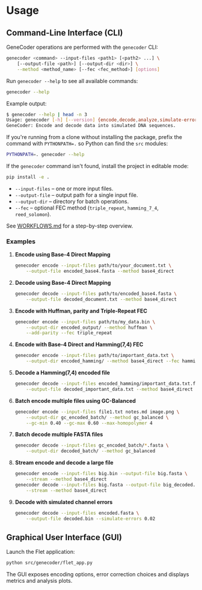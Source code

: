 # Usage

## Command-Line Interface (CLI)

GeneCoder operations are performed with the `genecoder` CLI:

```bash
genecoder <command> --input-files <path1> [<path2> ...] \
    [--output-file <path>] [--output-dir <dir>] \
    --method <method_name> [--fec <fec_method>] [options]
```

Run `genecoder --help` to see all available commands:

```bash
genecoder --help
```

Example output:

```bash
$ genecoder --help | head -n 3
Usage: genecoder [-h] [--version] {encode,decode,analyze,simulate-errors} ...
GeneCoder: Encode and decode data into simulated DNA sequences.
```

If you're running from a clone without installing the package, prefix the
command with `PYTHONPATH=.` so Python can find the `src` modules:

```bash
PYTHONPATH=. genecoder --help
```

If the `genecoder` command isn't found, install the project in editable mode:

```bash
pip install -e .
```

* `--input-files` – one or more input files.
* `--output-file` – output path for a single input file.
* `--output-dir` – directory for batch operations.
* `--fec` – optional FEC method (`triple_repeat`, `hamming_7_4`, `reed_solomon`).

See [WORKFLOWS.md](../WORKFLOWS.md) for a step-by-step overview.

### Examples

1. **Encode using Base-4 Direct Mapping**

   ```bash
   genecoder encode --input-files path/to/your_document.txt \
       --output-file encoded_base4.fasta --method base4_direct
   ```

2. **Decode using Base-4 Direct Mapping**

   ```bash
   genecoder decode --input-files path/to/encoded_base4.fasta \
       --output-file decoded_document.txt --method base4_direct
   ```

3. **Encode with Huffman, parity and Triple-Repeat FEC**

   ```bash
   genecoder encode --input-files path/to/my_data.bin \
       --output-dir encoded_output/ --method huffman \
       --add-parity --fec triple_repeat
   ```

4. **Encode with Base-4 Direct and Hamming(7,4) FEC**

   ```bash
   genecoder encode --input-files path/to/important_data.txt \
       --output-dir encoded_hamming/ --method base4_direct --fec hamming_7_4
   ```

5. **Decode a Hamming(7,4) encoded file**

   ```bash
   genecoder decode --input-files encoded_hamming/important_data.txt.fasta \
       --output-file decoded_important_data.txt --method base4_direct
   ```

6. **Batch encode multiple files using GC-Balanced**

   ```bash
   genecoder encode --input-files file1.txt notes.md image.png \
       --output-dir gc_encoded_batch/ --method gc_balanced \
       --gc-min 0.40 --gc-max 0.60 --max-homopolymer 4
   ```

7. **Batch decode multiple FASTA files**

   ```bash
   genecoder decode --input-files gc_encoded_batch/*.fasta \
       --output-dir decoded_batch/ --method gc_balanced
   ```

8. **Stream encode and decode a large file**

   ```bash
   genecoder encode --input-files big.bin --output-file big.fasta \
       --stream --method base4_direct
   genecoder decode --input-files big.fasta --output-file big_decoded.bin \
       --stream --method base4_direct
   ```

9. **Decode with simulated channel errors**

   ```bash
   genecoder decode --input-files encoded.fasta \
       --output-file decoded.bin --simulate-errors 0.02
   ```

## Graphical User Interface (GUI)

Launch the Flet application:

```bash
python src/genecoder/flet_app.py
```

The GUI exposes encoding options, error correction choices and displays metrics and analysis plots.
